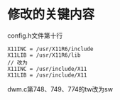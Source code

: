 # 修改的关键内容

config.h文件第十行
```
X11INC = /usr/X11R6/include
X11LIB = /usr/X11R6/lib
// 改为
X11INC = /usr/include/X11
X11LIB = /usr/include/X11
```

dwm.c第748、749、774的tw改为sw
